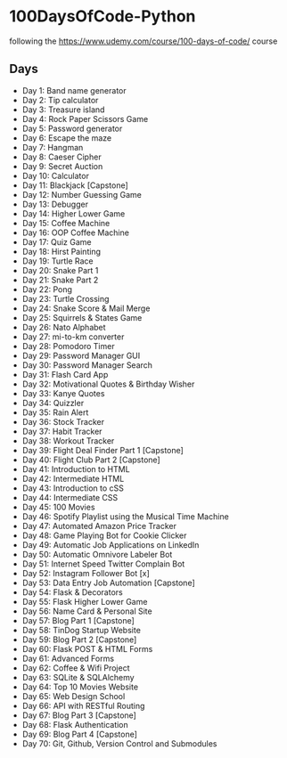 # 100DaysOfCode-Python
following the https://www.udemy.com/course/100-days-of-code/ course

## Days
- Day 1: Band name generator
- Day 2: Tip calculator
- Day 3: Treasure island
- Day 4: Rock Paper Scissors Game
- Day 5: Password generator
- Day 6: Escape the maze
- Day 7: Hangman
- Day 8: Caeser Cipher
- Day 9: Secret Auction
- Day 10: Calculator
- Day 11: Blackjack [Capstone]
- Day 12: Number Guessing Game
- Day 13: Debugger
- Day 14: Higher Lower Game
- Day 15: Coffee Machine
- Day 16: OOP Coffee Machine
- Day 17: Quiz Game
- Day 18: Hirst Painting
- Day 19: Turtle Race
- Day 20: Snake Part 1
- Day 21: Snake Part 2
- Day 22: Pong
- Day 23: Turtle Crossing
- Day 24: Snake Score & Mail Merge
- Day 25: Squirrels & States Game
- Day 26: Nato Alphabet
- Day 27: mi-to-km converter
- Day 28: Pomodoro Timer
- Day 29: Password Manager GUI
- Day 30: Password Manager Search
- Day 31: Flash Card App
- Day 32: Motivational Quotes & Birthday Wisher
- Day 33: Kanye Quotes
- Day 34: Quizzler
- Day 35: Rain Alert
- Day 36: Stock Tracker
- Day 37: Habit Tracker
- Day 38: Workout Tracker
- Day 39: Flight Deal Finder Part 1 [Capstone]
- Day 40: Flight Club Part 2 [Capstone]
- Day 41: Introduction to HTML
- Day 42: Intermediate HTML
- Day 43: Introduction to cSS
- Day 44: Intermediate CSS
- Day 45: 100 Movies
- Day 46: Spotify Playlist using the Musical Time Machine
- Day 47: Automated Amazon Price Tracker
- Day 48: Game Playing Bot for Cookie Clicker
- Day 49: Automatic Job Applications on LinkedIn
- Day 50: Automatic Omnivore Labeler Bot
- Day 51: Internet Speed Twitter Complain Bot
- Day 52: Instagram Follower Bot [x]
- Day 53: Data Entry Job Automation [Capstone]
- Day 54: Flask & Decorators
- Day 55: Flask Higher Lower Game
- Day 56: Name Card & Personal Site
- Day 57: Blog Part 1 [Capstone]
- Day 58: TinDog Startup Website
- Day 59: Blog Part 2 [Capstone]
- Day 60: Flask POST & HTML Forms
- Day 61: Advanced Forms
- Day 62: Coffee & Wifi Project
- Day 63: SQLite & SQLAlchemy
- Day 64: Top 10 Movies Website
- Day 65: Web Design School
- Day 66: API with RESTful Routing
- Day 67: Blog Part 3 [Capstone]
- Day 68: Flask Authentication
- Day 69: Blog Part 4 [Capstone]
- Day 70: Git, Github, Version Control and Submodules
